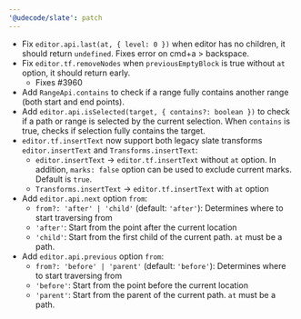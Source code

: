 ```yaml
---
'@udecode/slate': patch
---
```


- Fix `editor.api.last(at, { level: 0 })` when editor has no children, it should return `undefined`. Fixes error on cmd+a > backspace.
- Fix `editor.tf.removeNodes` when `previousEmptyBlock` is true without `at` option, it should return early.
  - Fixes #3960
- Add `RangeApi.contains` to check if a range fully contains another range (both start and end points).
- Add `editor.api.isSelected(target, { contains?: boolean })` to check if a path or range is selected by the current selection. When `contains` is true, checks if selection fully contains the target.
- `editor.tf.insertText` now support both legacy slate transforms `editor.insertText` and `Transforms.insertText`:
  - `editor.insertText` -> `editor.tf.insertText` without `at` option. In addition, `marks: false` option can be used to exclude current marks. Default is `true`.
  - `Transforms.insertText` -> `editor.tf.insertText` with `at` option
- Add `editor.api.next` option `from`:
  - `from?: 'after' | 'child'` (default: `'after'`): Determines where to start traversing from
  - `'after'`: Start from the point after the current location
  - `'child'`: Start from the first child of the current path. `at` must be a path.
- Add `editor.api.previous` option `from`:
  - `from?: 'before' | 'parent'` (default: `'before'`): Determines where to start traversing from
  - `'before'`: Start from the point before the current location
  - `'parent'`: Start from the parent of the current path. `at` must be a path.
